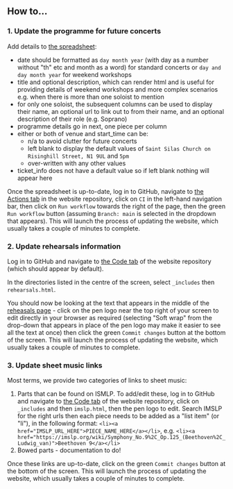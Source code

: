 ## How to...

### 1. Update the programme for future concerts

Add details to [the spreadsheet](https://docs.google.com/spreadsheets/d/1DvKwUS4tHe2646Fu8e1ut5JCUD-nd3AKn3TfUTI7EuI/edit?usp=sharing):

- date should be formatted as `day month year` (with day as a number without "th" etc and month as a word) for standard concerts or `day and day month year` for weekend workshops
- title and optional description, which can render html and is useful for providing details of weekend workshops and more complex scenarios e.g. when there is more than one soloist to mention
- for only one soloist, the subsequent columns can be used to display their name, an optional url to link out to from their name, and an optional description of their role (e.g. Soprano)
- programme details go in next, one piece per column
- either or both of venue and start_time can be: 
    - n/a to avoid clutter for future concerts 
    - left blank to display the default values of `Saint Silas Church on Risinghill Street, N1 9UL` and `5pm`
    - over-written with any other values
- ticket_info does not have a default value so if left blank nothing will appear here

Once the spreadsheet is up-to-date, log in to GitHub, navigate to [the Actions tab](https://github.com/the-angel-orchestra/the-angel-orchestra.github.io/actions) in the website repository, click on `CI` in the left-hand navigation bar, then click on `Run workflow` towards the right of the page, then the green `Run workflow` button (assuming `Branch: main` is selected in the dropdown that appears). This will launch the process of updating the website, which usually takes a couple of minutes to complete.

### 2. Update rehearsals information

Log in to GitHub and navigate to [the Code tab](https://github.com/the-angel-orchestra/the-angel-orchestra.github.io) of the website repository (which should appear by default).

In the directories listed in the centre of the screen, select `_includes` then `rehearsals.html`. 

You should now be looking at the text that appears in the middle of the [reheasals page](https://www.the-angel-orchestra.co.uk/rehearsals/) - click on the pen logo near the top right of your screen to edit directly in your browser as required (selecting "Soft wrap" from the drop-down that appears in place of the pen logo may make it easier to see all the text at once) then click the green `Commit changes` button at the bottom of the screen. This will launch the process of updating the website, which usually takes a couple of minutes to complete.

### 3. Update sheet music links

Most terms, we provide two categories of links to sheet music:

1. Parts that can be found on ISMLP. To add/edit these, log in to GitHub and navigate to [the Code tab](https://github.com/the-angel-orchestra/the-angel-orchestra.github.io) of the website repository, click on `_includes` and then `imslp.html`, then the pen logo to edit. Search IMSLP for the right urls then each piece needs to be added as a "list item" (or "li"), in the following format: `<li><a href="IMSLP_URL_HERE">PIECE_NAME_HERE</a></li>`, e.g. `<li><a href="https://imslp.org/wiki/Symphony_No.9%2C_Op.125_(Beethoven%2C_Ludwig_van)">Beethoven 9</a></li>`
2. Bowed parts - documentation to do!

Once these links are up-to-date, click on the green `Commit changes` button at the bottom of the screen. This will launch the process of updating the website, which usually takes a couple of minutes to complete.
